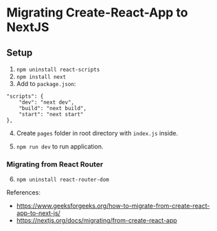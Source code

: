 # Migrating Create-React-App to NextJS



## Setup

1. `npm uninstall react-scripts`
2. `npm install next`
3. Add to `package.json`:
```
"scripts": {
    "dev": "next dev",
    "build": "next build",
    "start": "next start"
},
```

4. Create `pages` folder in root directory with `index.js` inside.

5. `npm run dev` to run application.

### Migrating from React Router

6. `npm uninstall react-router-dom`

References:
- https://www.geeksforgeeks.org/how-to-migrate-from-create-react-app-to-next-js/
- https://nextjs.org/docs/migrating/from-create-react-app

